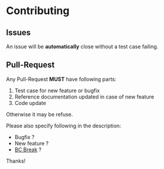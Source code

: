 Contributing
============

Issues
------

An issue will be **automatically** close without a test case failing.

Pull-Request
------------

Any Pull-Request **MUST** have following parts:

1. Test case for new feature or bugfix
2. Reference documentation updated in case of new feature
3. Code update

Otherwise it may be refuse.

Please also specify following in the description:

* Bugfix ?
* New feature ?
* [BC Break](http://stackoverflow.com/questions/8891005/what-does-bc-break-mean) ?

Thanks!
